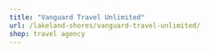 ```yaml
---
title: "Vanguard Travel Unlimited"
url: /lakeland-shores/vanguard-travel-unlimited/
shop: travel agency
---
```

